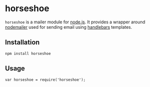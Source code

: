 # horseshoe

`horseshoe` is a mailer module for [node.js](http://nodejs.org/). It provides a
wrapper around [nodemailer](https://github.com/andris9/nodemailer) used for
sending email using [handlebars](http://handlebarsjs.com/) templates.

## Installation

    npm install horseshoe

## Usage

    var horseshoe = require('horseshoe');
